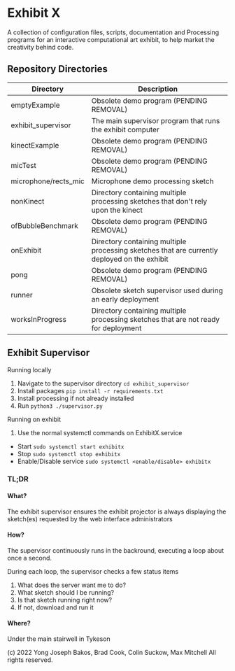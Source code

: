 # Exhibit X

A collection of configuration files, scripts, documentation and Processing
programs for an interactive computational art exhibit, to help market the
creativity behind code.

## Repository Directories

| Directory            | Description                                                                                  |
|----------------------|----------------------------------------------------------------------------------------------|
| emptyExample         | Obsolete demo program (PENDING REMOVAL)                                                      |
| exhibit_supervisor   | The main supervisor program that runs the exhibit computer                                   |
| kinectExample        | Obsolete demo program (PENDING REMOVAL)                                                      |
| micTest              | Obsolete demo program (PENDING REMOVAL)                                                      |
| microphone/rects_mic | Microphone demo processing sketch                                                            |
| nonKinect            | Directory containing multiple processing sketches that  don't rely upon the kinect           |
| ofBubbleBenchmark    | Obsolete demo program (PENDING REMOVAL)                                                      |
| onExhibit            | Directory containing multiple processing sketches that are currently deployed on the exhibit |
| pong                 | Obsolete demo program (PENDING REMOVAL)                                                      |
| runner               | Obsolete sketch supervisor used during an early deployment                                   |
| worksInProgress      | Directory containing multiple processing sketches that are not ready for deployment          |

## Exhibit Supervisor

Running locally
1. Navigate to the supervisor directory `cd exhibit_supervisor`
2. Install packages `pip install -r requirements.txt`
3. Install processing if not already installed
4. Run `python3 ./supervisor.py`

Running on exhibit
1. Use the normal systemctl commands on ExhibitX.service
  - Start `sudo systemctl start exhibitx`
  - Stop `sudo systemctl stop exhibitx`
  - Enable/Disable service `sudo systemctl <enable/disable> exhibitx`

### TL;DR

#### What?
The exhibit supervisor ensures the exhibit projector is always displaying the sketch(es) requested by the web interface administrators

#### How?
The supervisor continuously runs in the backround, executing a loop about once a second.

During each loop, the supervisor checks a few status items

1. What does the server want me to do?
2. What sketch should I be running?
3. Is that sketch running right now?
4. If not, download and run it

#### Where?
Under the main stairwell in Tykeson

(c) 2022 Yong Joseph Bakos, Brad Cook, Colin Suckow, Max Mitchell All rights reserved.
